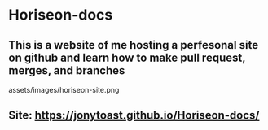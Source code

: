 # Horiseon-docs

## This is a website of me hosting a perfesonal site on github and learn how to make pull request, merges, and branches

assets/images/horiseon-site.png

## Site: https://jonytoast.github.io/Horiseon-docs/
